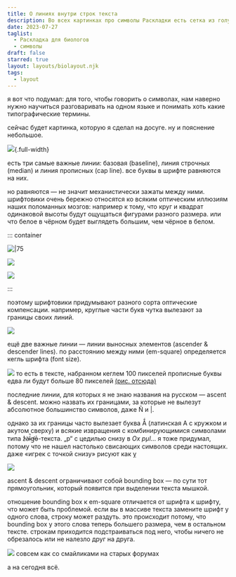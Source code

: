 ```yaml
---
title: О линиях внутри строк текста
description: Во всех картинках про символы Раскладки есть сетка из голубых и фиолетовых линий — в этой заметке рассказываю, как её читать, и мимоходом упоминаю оптические компенсации и шрифтовые метрики.
date: 2023-07-27
taglist:
  - Раскладка для биологов
  - символы
draft: false
starred: true
layout: layouts/biolayout.njk
tags:
  - layout
---
```


я вот что подумал: для того, чтобы говорить о символах, нам наверно нужно научиться разговаривать на одном языке и понимать хоть какие типографические термины.

сейчас будет картинка, которую я сделал на досуге. ну и пояснение небольшое.

![](font-lines-0.png){.full-width}

есть три самые важные линии: базовая (baseline), линия строчных (median) и линия прописных (cap line). все буквы в шрифте равняются на них.

но равняются — не значит механистически зажаты между ними. шрифтовики очень бережно относятся ко всяким оптическим иллюзиям наших поломанных мозгов: например к тому, что круг и квадрат одинаковой высоты будут ощущаться фигурами разного размера. или что белое в чёрном будет выглядеть большим, чем чёрное в белом.

::: container

![|75](font-lines-1.png)

![](font-lines-2.png)

![](font-lines-3.png)

:::

поэтому шрифтовики придумывают разного сорта оптические компенсации. например, круглые части букв чутка вылезают за границы своих линий.

![](font-lines-4.png)

ещё две важные линии — линии выносных элементов (ascender & descender lines). по расстоянию между ними (em-square) определяется кегль шрифта (font size).

![](font-lines-5.png) то есть в тексте, набранном кеглем 100 пикселей прописные буквы едва ли будут больше 80 пикселей [(рис. отсюда)](https://iamvdo.me/en/blog/css-font-metrics-line-height-and-vertical-align) 

последние линии, для которых я не знаю названия на русском  — ascent & descent. можно назвать их границами, за которые не вылезут абсолютное большинство символов, даже Ñ и |. 

однако за их границы часто вылезает буква Ǻ (латинская А с кружком и акутом сверху) и всякие извращения с комбинирующимися символами типа z̶̽ä̵l̴̚g̶̛o̵͐-текста. „р“ с цедилью снизу в *Ox p̧ul*... я тоже придумал, потому что не нашел настолько свисающих символов среди настоящих. даже «игрек с точкой снизу» рисуют как ỵ

![](font-lines-6.png)

ascent & descent ограничивают собой bounding box — по сути тот прямоугольник, который появится при выделении текста мышкой.

отношение bounding box к em-square отличается от шрифта к шрифту, что может быть проблемой. если вы в массиве текста замените шрифт у одного слова, строку может раздуть. это происходит потому, что bounding box у этого слова теперь большего размера, чем в остальном тексте. строкам приходится подстраиваться под него, чтобы ничего не обрезалось или не налезло друг на друга.

![](font-lines-7.png) совсем как со смайликами на старых форумах

а на сегодня всё.